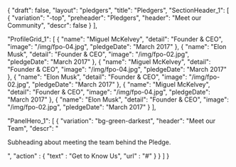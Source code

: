 {
   "draft": false,
   "layout": "pledgers",
   "title": "Pledgers",
   "SectionHeader_1": [
    {
      "variation": "-top",
      "preheader": "Pledgers",
      "header": "Meet our Community",
      "descr": false
    }
  ],

  "ProfileGrid_1": [
    {
        "name": "Miguel McKelvey",
        "detail": "Founder & CEO",
        "image": "/img/fpo-04.jpg",
        "pledgeDate": "March 2017"
    },
    {
        "name": "Elon Musk",
        "detail": "Founder & CEO",
        "image": "/img/fpo-02.jpg",
        "pledgeDate": "March 2017"
    },
    {
        "name": "Miguel McKelvey",
        "detail": "Founder & CEO",
        "image": "/img/fpo-04.jpg",
        "pledgeDate": "March 2017"
    },
    {
        "name": "Elon Musk",
        "detail": "Founder & CEO",
        "image": "/img/fpo-02.jpg",
        "pledgeDate": "March 2017"
    },
    {
        "name": "Miguel McKelvey",
        "detail": "Founder & CEO",
        "image": "/img/fpo-04.jpg",
        "pledgeDate": "March 2017"
    },
    {
        "name": "Elon Musk",
        "detail": "Founder & CEO",
        "image": "/img/fpo-02.jpg",
        "pledgeDate": "March 2017"
    }
  ],
  
  "PanelHero_1": [
      {
         "variation": "bg-green-darkest",
         "header": "Meet our Team",
         "descr": "<p>Subheading about meeting the team behind the Pledge.</p>",
         "action" : {
               "text" : "Get to Know Us",
               "url" : "#"
         }
      }
   ]
}

